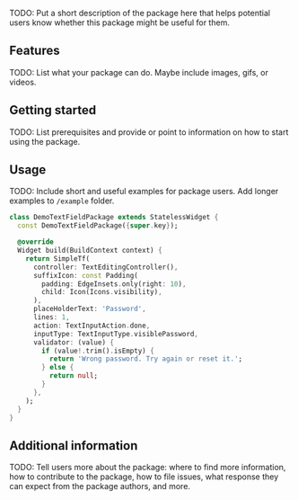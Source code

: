 <!--
This README describes the package. If you publish this package to pub.dev,
this README's contents appear on the landing page for your package.

For information about how to write a good package README, see the guide for
[writing package pages](https://dart.dev/guides/libraries/writing-package-pages).

For general information about developing packages, see the Dart guide for
[creating packages](https://dart.dev/guides/libraries/create-library-packages)
and the Flutter guide for
[developing packages and plugins](https://flutter.dev/developing-packages).
-->

TODO: Put a short description of the package here that helps potential users
know whether this package might be useful for them.

## Features

TODO: List what your package can do. Maybe include images, gifs, or videos.

## Getting started

TODO: List prerequisites and provide or point to information on how to
start using the package.

## Usage

TODO: Include short and useful examples for package users. Add longer examples
to `/example` folder.

```dart
class DemoTextFieldPackage extends StatelessWidget {
  const DemoTextFieldPackage({super.key});

  @override
  Widget build(BuildContext context) {
    return SimpleTf(
      controller: TextEditingController(),
      suffixIcon: const Padding(
        padding: EdgeInsets.only(right: 10),
        child: Icon(Icons.visibility),
      ),
      placeHolderText: 'Password',
      lines: 1,
      action: TextInputAction.done,
      inputType: TextInputType.visiblePassword,
      validator: (value) {
        if (value!.trim().isEmpty) {
          return 'Wrong password. Try again or reset it.';
        } else {
          return null;
        }
      },
    );
  }
}

```

## Additional information

TODO: Tell users more about the package: where to find more information, how to
contribute to the package, how to file issues, what response they can expect
from the package authors, and more.
